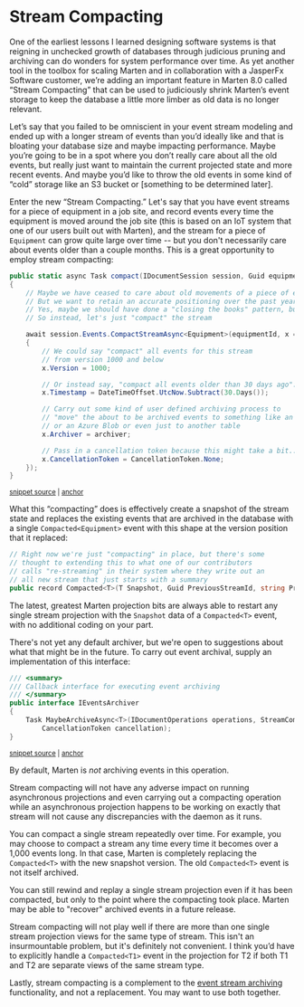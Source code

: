 # Stream Compacting <Badge type="tip" text="8.0" />

One of the earliest lessons I learned designing software systems is that reigning in unchecked growth of databases through judicious pruning and archiving can do wonders for system performance over time. As yet another tool in the toolbox for scaling Marten and in collaboration with a JasperFx Software customer, we’re adding an important feature in Marten 8.0 called “Stream Compacting” that can be used to judiciously shrink Marten’s event storage to keep the database a little more limber as old data is no longer relevant.

Let’s say that you failed to be omniscient in your event stream modeling and ended up with a longer stream of events than you’d ideally like and that is bloating your database size and maybe impacting performance. Maybe you’re going to be in a spot where you don’t really care about all the old events, but really just want to maintain the current projected state and more recent events. And maybe you’d like to throw the old events in some kind of “cold” storage like an S3 bucket or [something to be determined later].

Enter the new “Stream Compacting.” Let's say that you have event streams for a piece of equipment in a job site, and record
events every time the equipment is moved around the job site (this is based on an IoT system that one of our users built out with Marten),
and the stream for a piece of `Equipment` can grow quite large over time -- but you don't necessarily care about events older
than a couple months. This is a great opportunity to employ stream compacting:

<!-- snippet: sample_using_stream_compacting -->
<a id='snippet-sample_using_stream_compacting'></a>
```cs
public static async Task compact(IDocumentSession session, Guid equipmentId, IEventsArchiver archiver)
{
    // Maybe we have ceased to care about old movements of a piece of equipment
    // But we want to retain an accurate positioning over the past year
    // Yes, maybe we should have done a "closing the books" pattern, but we didn't
    // So instead, let's just "compact" the stream

    await session.Events.CompactStreamAsync<Equipment>(equipmentId, x =>
    {
        // We could say "compact" all events for this stream
        // from version 1000 and below
        x.Version = 1000;

        // Or instead say, "compact all events older than 30 days ago":
        x.Timestamp = DateTimeOffset.UtcNow.Subtract(30.Days());

        // Carry out some kind of user defined archiving process to
        // "move" the about to be archived events to something like an S3 bucket
        // or an Azure Blob or even just to another table
        x.Archiver = archiver;

        // Pass in a cancellation token because this might take a bit...
        x.CancellationToken = CancellationToken.None;
    });
}
```
<sup><a href='https://github.com/JasperFx/marten/blob/master/src/EventSourcingTests/Aggregation/stream_compacting.cs#L32-L60' title='Snippet source file'>snippet source</a> | <a href='#snippet-sample_using_stream_compacting' title='Start of snippet'>anchor</a></sup>
<!-- endSnippet -->

What this “compacting” does is effectively create a snapshot of the stream state and
replaces the existing events that are archived in the database with a single `Compacted<Equipment>` event with this shape at the version position
that it replaced:

```cs
// Right now we're just "compacting" in place, but there's some
// thought to extending this to what one of our contributors
// calls "re-streaming" in their system where they write out an
// all new stream that just starts with a summary
public record Compacted<T>(T Snapshot, Guid PreviousStreamId, string PreviousStreamKey)
```

The latest, greatest Marten projection bits are always able to restart any single stream projection with the `Snapshot` data of a `Compacted<T>` event, with no additional coding on your part.

There's not yet any default archiver, but we're open to suggestions about what that might be in the future. To carry out event archival, supply
an implementation of this interface:

<!-- snippet: sample_IEventsArchiver -->
<a id='snippet-sample_ieventsarchiver'></a>
```cs
/// <summary>
/// Callback interface for executing event archiving
/// </summary>
public interface IEventsArchiver
{
    Task MaybeArchiveAsync<T>(IDocumentOperations operations, StreamCompactingRequest<T> request, IReadOnlyList<IEvent> events,
        CancellationToken cancellation);
}
```
<sup><a href='https://github.com/JasperFx/marten/blob/master/src/Marten/Events/EventStore.StreamCompacting.cs#L166-L177' title='Snippet source file'>snippet source</a> | <a href='#snippet-sample_ieventsarchiver' title='Start of snippet'>anchor</a></sup>
<!-- endSnippet -->

By default, Marten is *not* archiving events in this operation.

Stream compacting will not have any adverse impact on running asynchronous projections and even carrying out a compacting operation while an 
asynchronous projection happens to be working on exactly that stream will not cause any discrepancies with the daemon as it runs.

You can compact a single stream repeatedly over time. For example, you may choose to compact a stream any time every time it becomes over 
a 1,000 events long. In that case, Marten is completely replacing the `Compacted<T>` with the new snapshot version. The old `Compacted<T>` event
is not itself archived.

You can still rewind and replay a single stream projection even if it has been compacted, but only to the point where the compacting 
took place. Marten may be able to "recover" archived events in a future release.

Stream compacting will not play well if there are more than one single stream projection views for the same type of stream. 
This isn't an insurmountable problem, but it's definitely not convenient. I think you’d have to explicitly handle a `Compacted<T1>`
event in the projection for T2 if both T1 and T2 are separate views of the same stream type. 

Lastly, stream compacting is a complement to the [event stream archiving](/events/archiving) functionality, and not a replacement. 
You may want to use both together.
